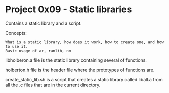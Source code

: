 # Project 0x09 - Static libraries

Contains a static library and a script.

Concepts:

    What is a static library, how does it work, how to create one, and how to use it.
    Basic usage of ar, ranlib, nm


libholberon.a file is the static library containing several of functions.

holberton.h file is the header file where the prototypes of functions are.

create_static_lib.sh is a script that creates a static library called liball.a from all the .c files that are in the current directory.
